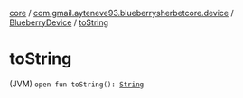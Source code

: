 [core](../../index.md) / [com.gmail.ayteneve93.blueberrysherbetcore.device](../index.md) / [BlueberryDevice](index.md) / [toString](./to-string.md)

# toString

(JVM) `open fun toString(): `[`String`](https://kotlinlang.org/api/latest/jvm/stdlib/kotlin/-string/index.html)